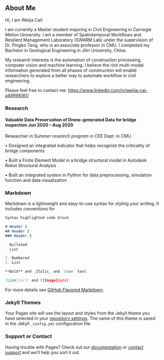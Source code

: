 ## About Me

Hi, I am Weijia Cai!

I am currently a Master student majoring in Civil Engineering in Carnegie Mellon University. I am a member of Spatiotemporal Workflows and Resilient Management Laboratory (SWARM Lab) under the supervision of Dr. Pingbo Tang, who is an associate professor in CMU. I completed my Bachelor in Geological Engineering in Jilin University, China.

My research interests is the automation of construction processing, computer vision and machine learning. I believe the rich multi-modal information generated from all phases of construction will enable researchers to explore a better way to automate workflow in civil engineering.

Please feel free to contact me: https://www.linkedin.com/in/weijia-cai-a49998181/

### Research

#### Valuable Data Preservation of Drone-generated Data for bridge inspection			    Jun 2020 – Aug 2020

Researcher in _Summer research program_ in CEE Dept. in CMU    

•	Designed an integrated indicator that helps recognize the criticality of bridge components

•	Built a Finite Element Model in a bridge structural model in Autodesk Robot Structural Analysis

•	Built an integrated system in Python for data preprocessing, simulation function and data visualization  



### Markdown

Markdown is a lightweight and easy-to-use syntax for styling your writing. It includes conventions for

```markdown
Syntax highlighted code block

# Header 1
## Header 2
### Header 3

- Bulleted
- List

1. Numbered
2. List

**Bold** and _Italic_ and `Code` text

[Link](url) and ![Image](src)
```

For more details see [GitHub Flavored Markdown](https://guides.github.com/features/mastering-markdown/).

### Jekyll Themes

Your Pages site will use the layout and styles from the Jekyll theme you have selected in your [repository settings](https://github.com/YESAndy/Homepage/settings). The name of this theme is saved in the Jekyll `_config.yml` configuration file.

### Support or Contact

Having trouble with Pages? Check out our [documentation](https://docs.github.com/categories/github-pages-basics/) or [contact support](https://github.com/contact) and we’ll help you sort it out.
